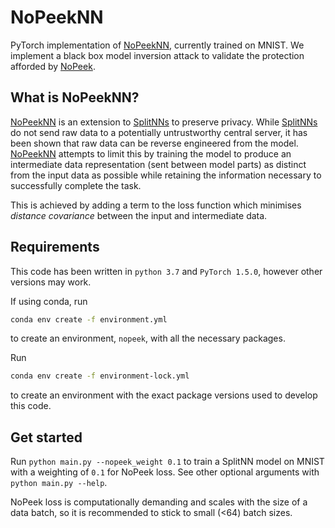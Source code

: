# NoPeekNN

PyTorch implementation of [NoPeekNN][nopeek],
currently trained on MNIST.
We implement a black box model inversion attack
to validate the protection afforded by [NoPeek].

## What is NoPeekNN?
[NoPeekNN][nopeek] is an extension to [SplitNNs][splitnn] to preserve privacy.
While [SplitNNs][splitnn] do not send raw data to a potentially
untrustworthy central server,
it has been shown that raw data can be reverse engineered from the model.
[NoPeekNN][nopeek] attempts to limit this by training the model to produce
an intermediate data representation (sent between model parts)
as distinct from the input data as possible
while retaining the information necessary to successfully complete the task.

This is achieved by adding a term to the loss function which minimises
_distance covariance_ between the input and intermediate data.

## Requirements
This code has been written in `python 3.7` and `PyTorch 1.5.0`,
however other versions may work.

If using conda,
run
```bash
conda env create -f environment.yml
```
to create an environment,
`nopeek`,
with all the necessary packages.

Run
```bash
conda env create -f environment-lock.yml
```
to create an environment with the exact package versions
used to develop this code.

## Get started
Run `python main.py --nopeek_weight 0.1` to train a SplitNN model
on MNIST
with a weighting of `0.1` for NoPeek loss.
See other optional arguments with `python main.py --help`.

NoPeek loss is computationally demanding and
scales with the size of a data batch,
so it is recommended to stick to small (<64) batch sizes.


[nopeek]: https://aiforsocialgood.github.io/iclr2019/accepted/track1/pdfs/29_aisg_iclr2019.pdf
[splitnn]: https://arxiv.org/pdf/1812.00564.pdf